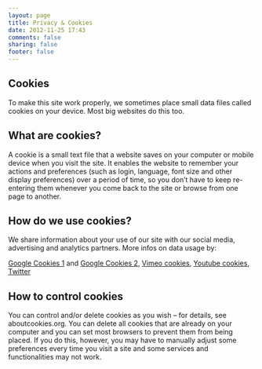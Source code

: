 ```yaml
---
layout: page
title: Privacy & Cookies
date: 2012-11-25 17:43
comments: false
sharing: false
footer: false
---
```

<h2 id="cookies">Cookies</h2>
To make this site work properly, we sometimes place small data files called cookies on your device. Most big websites do this too.

## What are cookies?
A cookie is a small text file that a website saves on your computer or mobile device when you visit the site. It enables the website to remember your actions and preferences (such as login, language, font size and other display preferences) over a period of time, so you don’t have to keep re-entering them whenever you come back to the site or browse from one page to another.

## How do we use cookies?
We share information about your use of our site with our social media, advertising and analytics partners. More infos on data usage by:

<a href="http://www.google.com/intl/en/policies/privacy/partners/">Google Cookies 1</a> and <a href="http://www.google.com/intl/en/policies/privacy/partners/">Google Cookies 2</a>, <a  href="http://www.google.com/intl/en/policies/privacy/partners/">Vimeo cookies</a>, <a href="http://www.google.com/intl/en/policies/privacy/partners/">Youtube cookies</a>, <a  href="https://twitter.com/privacy?lang=en">Twitter</a>

## How to control cookies
You can control and/or delete cookies as you wish – for details, see aboutcookies.org. You can delete all cookies that are already on your computer and you can set most browsers to prevent them from being placed. If you do this, however, you may have to manually adjust some preferences every time you visit a site and some services and functionalities may not work.
